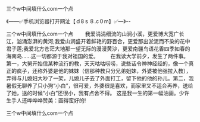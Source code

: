 三个w中间填什么com一个点

《——✅手机浏览器打开网沚【ｄ8ｓ８.c０m】✅—》--

三个w中间填什么com一个点	　　我爱涓涓细流的山涧小溪，更爱博大宽广长江，汹涌澎湃的黄河;我爱山涧盛开着鲜艳的野百合，更爱那出淤泥而不染的花中君子莲;我爱北方苍茫大地那一望无际的漫漫黄沙，更爱南疆鸟语花香四季如春的海南岛……这一切都源于我对祖国的爱。
　　在我读大学前夕，发生了两件事。第一，大舅开始信某种流行的教，天天咕咕唠唠，说些话令神神经经的，像一个真正的疯子，还称外婆是他的妹妹（信那种教只分兄弟姐妹，外婆被他强拉入教），弄得与儿媳妇大吵了一架，儿媳儿子去了外面打工，留下他的他的孙儿。第二，我暑假无聊养了只小狗“小白”，很可爱，外婆很是喜欢，而家里又不适合再养，送给了她，送的时候“小白”还很小，我有点舍不得。
这是我一生的第一幅油画。少许生手人还哗哗哗赞美：画得蛮好的!





三个w中间填什么com一个点
